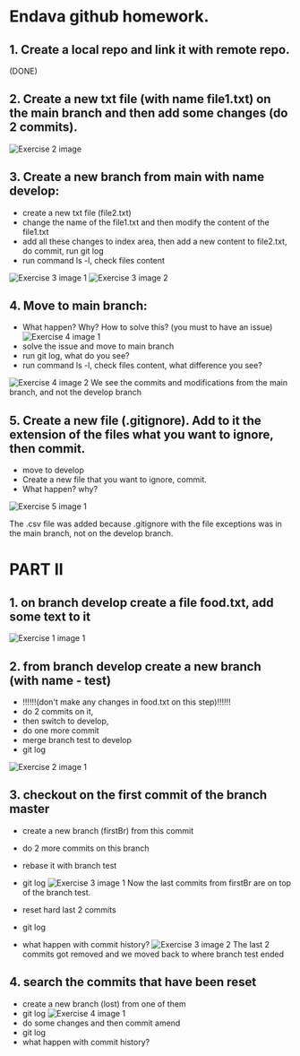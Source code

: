# Endava github homework.

## 1. Create a local repo and link it with remote repo.

(DONE)

## 2. Create a new txt file (with name file1.txt) on the main branch and then add some changes (do 2 commits).

![Exercise 2 image](image.png)

## 3. Create a new branch from main with name develop:

- create a new txt file (file2.txt)
- change the name of the file1.txt and then modify the content of the file1.txt
- add all these changes to index area, then add a new content to file2.txt, do commit, run git log
- run command ls -l, check files content

![Exercise 3 image 1](image-1.png)
![Exercise 3 image 2](image-2.png)

## 4. Move to main branch:

- What happen? Why? How to solve this? (you must to have an issue)
  ![Exercise 4 image 1](image-3.png)
- solve the issue and move to main branch
- run git log, what do you see?
- run command ls -l, check files content, what difference you see?

![Exercise 4 image 2](image-1.png)
We see the commits and modifications from the main branch, and not the develop branch

## 5. Create a new file (.gitignore). Add to it the extension of the files what you want to ignore, then commit.

- move to develop
- Create a new file that you want to ignore, commit.
- What happen? why?

![Exercise 5 image 1](image-4.png)

The .csv file was added because .gitignore with the file exceptions was in the main branch, not on the develop branch.

# PART II

## 1. on branch develop create a file food.txt, add some text to it

![Exercise 1 image 1](image-5.png)

## 2. from branch develop create a new branch (with name - test)

- !!!!!!(don't make any changes in food.txt on this step)!!!!!!
- do 2 commits on it,
- then switch to develop,
- do one more commit
- merge branch test to develop
- git log

![Exercise 2 image 1](image-6.png)

## 3. checkout on the first commit of the branch master

- create a new branch (firstBr) from this commit
- do 2 more commits on this branch
- rebase it with branch test
- git log
  ![Exercise 3 image 1](image-5.png)
  Now the last commits from firstBr are on top of the branch test.

- reset hard last 2 commits
- git log
- what happen with commit history?
  ![Exercise 3 image 2](image-6.png)
  The last 2 commits got removed and we moved back to where branch test ended

## 4. search the commits that have been reset

- create a new branch (lost) from one of them
- git log
  ![Exercise 4 image 1](image-5.png)
- do some changes and then commit amend
- git log
- what happen with commit history?
